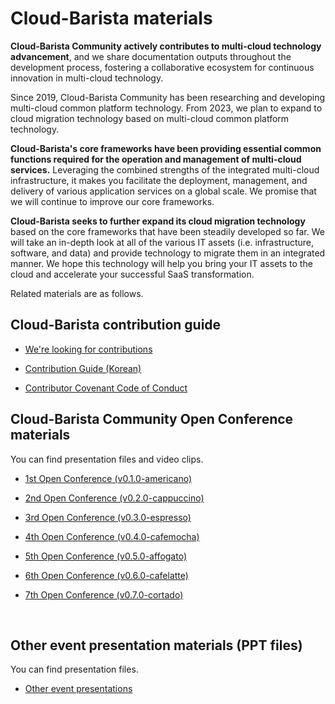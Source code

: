 # Cloud-Barista materials

**Cloud-Barista Community actively contributes to multi-cloud technology advancement**, and we share documentation outputs throughout the development process, fostering a collaborative ecosystem for continuous innovation in multi-cloud technology.

Since 2019, Cloud-Barista Community has been researching and developing multi-cloud common platform technology. From 2023, we plan to expand to cloud migration technology based on multi-cloud common platform technology.

**Cloud-Barista's core frameworks have been providing essential common functions required for the operation and management of multi-cloud services.** Leveraging the combined strengths of the integrated multi-cloud infrastructure, it makes you facilitate the deployment, management, and delivery of various application services on a global scale. We promise that we will continue to improve our core frameworks.

**Cloud-Barista seeks to further expand its cloud migration technology** based on the core frameworks that have been steadily developed so far. We will take an in-depth look at all of the various IT assets (i.e. infrastructure, software, and data) and provide technology to migrate them in an integrated manner. We hope this technology will help you bring your IT assets to the cloud and accelerate your successful SaaS transformation.

Related materials are as follows. 

## Cloud-Barista contribution guide

- [We're looking for contributions](https://github.com/cloud-barista/docs/blob/master/CONTRIBUTING.md "docs/CONTRIBUTING.md")

- [Contribution Guide (Korean)](https://github.com/cloud-barista/docs/blob/master/contributing/how_to_open_a_pull_request-ko.md "docs/contributing/how_to_open_a_pull_request-ko.md")

- [Contributor Covenant Code of Conduct](https://github.com/cloud-barista/docs/blob/master/CODE_OF_CONDUCT.md "docs/CODE_OF_CONDUCT.md")

## Cloud-Barista Community Open Conference materials

You can find presentation files and video clips.

- [1st Open Conference (v0.1.0-americano)](https://github.com/cloud-barista/docs/tree/master/openseminar/v0.1.0-americano "docs/openseminar/v0.1.0-americano")

- [2nd Open Conference (v0.2.0-cappuccino)](https://github.com/cloud-barista/docs/tree/master/openseminar/v0.2.0-cappuccino "docs/openseminar/v0.2.0-cappuccino")

- [3rd Open Conference (v0.3.0-espresso)](https://github.com/cloud-barista/docs/tree/master/openseminar/v0.3.0-espresso "docs/openseminar/v0.3.0-espresso")

- [4th Open Conference (v0.4.0-cafemocha)](https://github.com/cloud-barista/docs/tree/master/openseminar/v0.4.0-cafemocha "docs/openseminar/v0.4.0-cafemocha")

- [5th Open Conference (v0.5.0-affogato)](https://github.com/cloud-barista/docs/tree/master/openseminar/v0.5.0-affogato "docs/openseminar/v0.5.0-affogato")

- [6th Open Conference (v0.6.0-cafelatte)](https://github.com/cloud-barista/docs/tree/master/openseminar/v0.6.0-cafelatte "docs/openseminar/v0.6.0-cafelatte")

- [7th Open Conference (v0.7.0-cortado)](https://github.com/cloud-barista/docs/tree/master/openseminar/v0.7.0-cortado "docs/openseminar/v0.7.0-cortado")

<br>

## Other event presentation materials (PPT files)

You can find presentation files.

- [Other event presentations](https://github.com/cloud-barista/docs/tree/master/presentations "docs/presentations")

